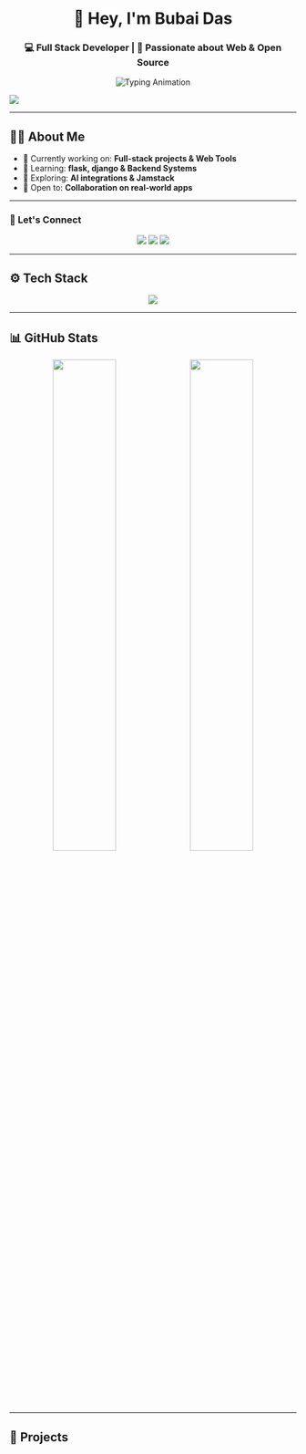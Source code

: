 <!-- GitHub Profile README for coded-by-bubai -->

<h1 align="center">👋 Hey, I'm Bubai Das</h1>
<h3 align="center">💻 Full Stack Developer | 🚀 Passionate about Web & Open Source</h3>

<p align="center">
  <img src="https://readme-typing-svg.demolab.com?font=Fira+Code&duration=2500&pause=1000&center=true&vCenter=true&width=500&lines=Welcome+to+my+GitHub!;Building+cool+things+with+code;Loving+clean+architecture+and+UI%2FUX" alt="Typing Animation" />
</p>


<p align="left">
  <img src="https://komarev.com/ghpvc/?username=coded-by-bubai&label=Profile%20views&color=0e75b6&style=flat" />
</p>

---
## 👨‍💻 About Me

- 🔭 Currently working on: **Full-stack projects & Web Tools**
- 🌱 Learning: **flask, django & Backend Systems**
- 🧠 Exploring: **AI integrations & Jamstack**
- 🤝 Open to: **Collaboration on real-world apps**

---

### 📌 Let's Connect

<p align="center">
  <a href="https://www.linkedin.com/in/bubai-das-22a759342" target="_blank"><img src="https://img.shields.io/badge/-LinkedIn-0077B5?style=flat&logo=linkedin&logoColor=white"/></a>
  <a href="mailto:your.email@example.com"><img src="https://img.shields.io/badge/-Email-D14836?style=flat&logo=gmail&logoColor=white"/></a>
  <a href="https://your-portfolio.com" target="_blank"><img src="https://img.shields.io/badge/-Portfolio-000000?style=flat&logo=firefox&logoColor=white"/></a>
</p>

---

## ⚙️ Tech Stack

<p align="center">
  <img src="https://skillicons.dev/icons?i=html,css,js,java,c,python,flask,git,github,vscode" />
</p>

---

## 📊 GitHub Stats

<p align="center">
  <img src="https://github-readme-stats.vercel.app/api?username=coded-by-bubai&show_icons=true&theme=tokyonight&border_radius=10" width="47%" />
  <img src="https://github-readme-streak-stats.herokuapp.com?user=coded-by-bubai&theme=tokyonight&hide_border=10" width="47%" />
</p>

---

## 🚀 Projects

<!-- REPO-CARDS:START -->
<!-- REPO-CARDS:END -->
